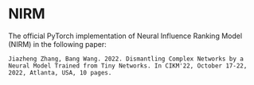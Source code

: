 # NIRM

The official PyTorch implementation of Neural Influence Ranking Model (NIRM) in the following paper:

```
Jiazheng Zhang, Bang Wang. 2022. Dismantling Complex Networks by a Neural Model Trained from Tiny Networks. In CIKM'22, October 17-22, 2022, Atlanta, USA, 10 pages.
```
